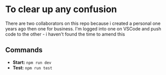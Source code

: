 # To clear up any confusion

There are two collaborators on this repo because i created a personal one years ago then one for business. I'm logged into one on VSCode and push code to the other - i haven't found the time to amend this

## Commands

- **Start:** `npm run dev`
- **Test:** `npm run test`
